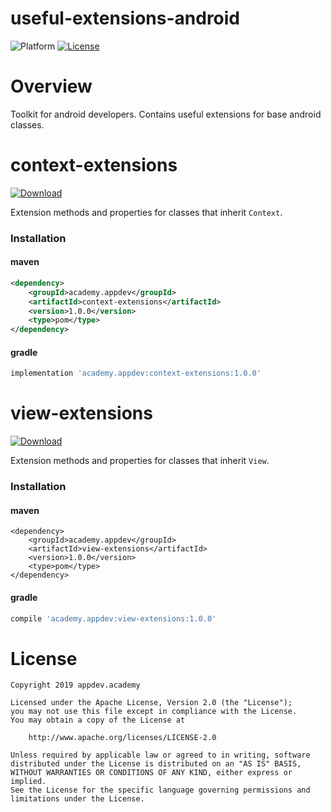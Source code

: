# useful-extensions-android
![Platform](http://img.shields.io/badge/platform-android-blue.svg?style=flat)
[![License](https://img.shields.io/badge/License-Apache%202.0-blue.svg)](https://opensource.org/licenses/Apache-2.0)

# Overview

Toolkit for android developers. 
Contains useful extensions for base android classes.

# context-extensions
[![Download](https://api.bintray.com/packages/staspetrenko/maven/context-extensions/images/download.svg)](https://bintray.com/staspetrenko/maven/context-extensions/_latestVersion)

Extension methods and properties for classes that inherit `Context`.
### Installation
#### maven
``` xml
<dependency>
	<groupId>academy.appdev</groupId>
	<artifactId>context-extensions</artifactId>
	<version>1.0.0</version>
	<type>pom</type>
</dependency>
```
#### gradle
``` gradle
implementation 'academy.appdev:context-extensions:1.0.0'
```

# view-extensions
[![Download](https://api.bintray.com/packages/staspetrenko/maven/view-extensions/images/download.svg)](https://bintray.com/staspetrenko/maven/view-extensions/_latestVersion)

Extension methods and properties for classes that inherit `View`.
### Installation
#### maven
``` maven
<dependency>
	<groupId>academy.appdev</groupId>
	<artifactId>view-extensions</artifactId>
	<version>1.0.0</version>
	<type>pom</type>
</dependency>
```
#### gradle
``` gradle
compile 'academy.appdev:view-extensions:1.0.0'
```
# License

```
Copyright 2019 appdev.academy

Licensed under the Apache License, Version 2.0 (the "License");
you may not use this file except in compliance with the License.
You may obtain a copy of the License at

    http://www.apache.org/licenses/LICENSE-2.0

Unless required by applicable law or agreed to in writing, software
distributed under the License is distributed on an "AS IS" BASIS,
WITHOUT WARRANTIES OR CONDITIONS OF ANY KIND, either express or implied.
See the License for the specific language governing permissions and
limitations under the License.
```
